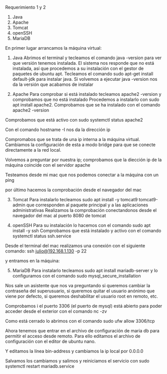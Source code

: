 Requerimiento 1 y 2

1. Java 
2. Apache 
3. Tomcat 
4. openSSH 
5. MariaDB 



En primer lugar arrancamos la máquina virtual:


1. Java
Abrimos el terminal y tecleamos el comando java -version para ver que versión tenemos instalada. 
El sistema nos responde que no está instalada, así que procedemos a su instalación con el gestor de paquetes de ubuntu apt. Tecleamos el comando
 sudo apt-get install default-jdk
para instalar java.
Si volvemos a ejecutar java -version nos da la versión que acabamos de instalar

2. Apache
Para comprobar si está instalado tecleamos
 apache2 -version
y comprobamos que no está instalado
Procedemos a instalarlo con sudo apt install apache2.
Comprobamos que se ha instalado con el comando apache2 -version

Comprobamos que está activo con
sudo systemctl status apache2

Con el comando hostname -I nos da la dirección ip

Compromabos que se trata de una ip interna a la máquina virtual. Cambiamos la configuración de esta a modo bridge para que se conecte directamente a la red local.

Volvemos a preguntar por nuestra ip;  comprobamos que la diección ip de la máquina coincide con el servidor apache


Testeamos desde mi mac que nos podemos conectar a la máquina con un ping

por último hacemos la comprobación desde el navegador del mac

3. Tomcat
Para instalarlo tecleamos
 sudo apt install -y tomcat9 tomcat9-admin 
que corresponden al paquete principal y a las aplicaciones administrativas
Realizamos la comprobación conectandonos desde el navegador del mac al puerto 8080 de tomcat

4. openSSH
Para su instalación lo hacemos con el comando
sudo apt install -y ssh
Comprobamos que está instalado y activo con el comando 
	systemctl status ssh.service

Desde el terminal del mac realizamos una conexión con el siguiente comando:
ssh julio@192.168.1.130 -p 22

y entramos en la máquina:



5. MariaDB
	Para instalarlo tecleamos
	sudo apt install mariadb-server
y lo configuramos con el comando
sudo mysql_secure_installation

Nos sale un asistente que nos va preguntando si queremos cambiar la contraseña del superusuario,
si queremos quitar el usuario anónimo que viene por defecto, si queremos deshabilitar el usuario root en remoto, etc.

Comprobamos i el puerto 3306 (el puerto de mysql) está abierto para poder acceder desde el exterior con el comando
nc -zv

Como está cerrado lo abrimos con el comando
sudo ufw allow 3306/tcp

Ahora tenemos que entrar en el archivo de configuración de maria db para permitir el acceso desde remoto. Para ello editamos el archivo de configuración con el editor de ubuntu nano. 

Y editamos la línea bin-address y cambiamos la ip local por 0.0.0.0


Salvamos los cambiamos y salimos y reiniciamos el servicio con
sudo systemctl restart mariadb.service




